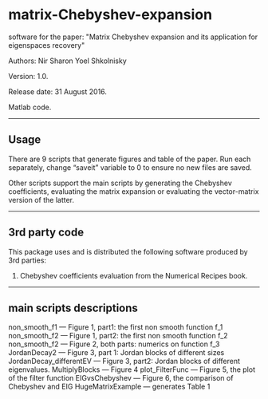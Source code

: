 # matrix-Chebyshev-expansion
software for the paper: "Matrix Chebyshev expansion and its application for eigenspaces recovery" 
  
Authors:               Nir Sharon
                            Yoel Shkolnisky
                            
Version: 1.0.

Release date: 31 August 2016.

Matlab code.

-------------------------------------------------------------------
 Usage
-------------------------------------------------------------------
There are 9 scripts that generate figures and table of the paper. Run each separately, change “saveit” variable to 0 to ensure no new files are saved.

Other scripts support the main scripts by generating the Chebyshev coefficients, evaluating the matrix expansion or evaluating the vector-matrix version of the latter.

-------------------------------------------------------------------
 3rd party code
-------------------------------------------------------------------
This package uses and is distributed the following software produced by 3rd parties:
1. Chebyshev coefficients evaluation from the Numerical Recipes book.

-------------------------------------------------------------------
main scripts descriptions 
-------------------------------------------------------------------
non_smooth_f1                 — Figure 1, part1: the first non smooth function f_1
non_smooth_f2                 — Figure 1, part2: the first non smooth function f_2
non_smooth_f2                 — Figure 2, both parts: numerics on function f_3
JordanDecay2          	      — Figure 3, part 1: Jordan blocks of different sizes
JordanDecay_differentEV — Figure 3, part2: Jordan blocks of different eigenvalues.
MultiplyBlocks                   — Figure 4
plot_FilterFunc         		   —  Figure 5, the plot of the filter function
EIGvsChebyshev     	      —  Figure 6, the comparison of Chebyshev and EIG
HugeMatrixExample 		   —  generates Table 1
